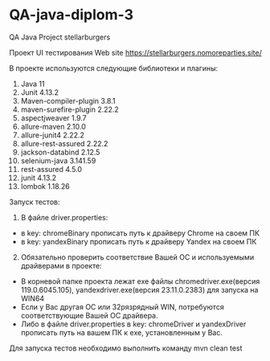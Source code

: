 # QA-java-diplom-3

QA Java Project stellarburgers

Проект UI тестирования Web site https://stellarburgers.nomoreparties.site/ 


В проекте используются следующие библиотеки и плагины:
1. Java 11
2. Junit 4.13.2
3. Maven-compiler-plugin 3.8.1
4. maven-surefire-plugin 2.22.2
5. aspectjweaver 1.9.7
6. allure-maven 2.10.0
7. allure-junit4 2.22.2
8. allure-rest-assured 2.22.2
9. jackson-databind 2.12.5
10. selenium-java 3.141.59
11. rest-assured 4.5.0
12. junit 4.13.2
13. lombok 1.18.26


Запуск тестов:
1. В файле driver.properties:
 - в key: chromeBinary прописать путь к драйверу Chrome на своем ПК
 - в key: yandexBinary прописать путь к драйверу Yandex на своем ПК
2. Обязательно проверить соответствие Вашей ОС и используемыми драйверами в проекте:
 - В корневой папке проекта лежат exe файлы chromedriver.exe(версия 119.0.6045.105), yandexdriver.exe(версия 23.11.0.2383) для запуска на WIN64
 - Если у Вас другая ОС или 32рязрядный WIN, потребуются соответствующие Вашей ОС драйвера.
 - Либо в файле driver.properties в key: chromeDriver и yandexDriver прописать путь на вашем ПК к exe, установленным у Вас.


Для запуска тестов необходимо выполнить команду mvn clean test